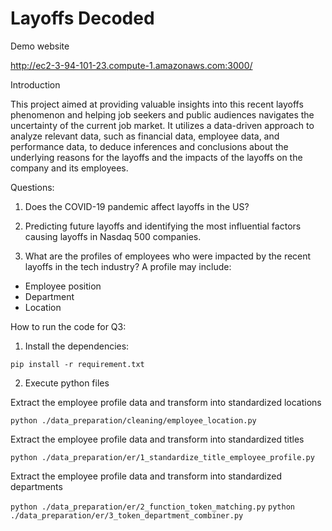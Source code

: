 # Layoffs Decoded

Demo website

http://ec2-3-94-101-23.compute-1.amazonaws.com:3000/

Introduction

This project aimed at providing valuable insights into this recent layoffs phenomenon and helping job seekers and public audiences navigates the uncertainty of the current job market. It utilizes a data-driven approach to analyze relevant data, such as financial data, employee data, and performance data, to deduce inferences and conclusions about the underlying reasons for the layoffs and the impacts of the layoffs on the company and its employees.

Questions:

1. Does the COVID-19 pandemic affect layoffs in the US? 

2. Predicting future layoffs and identifying the most influential factors causing layoffs in Nasdaq 500 companies.

3. What are the profiles of employees who were impacted by the recent layoffs in the tech industry? A profile may include:
- Employee position 
- Department
- Location




How to run the code for Q3:

1. Install the dependencies:

`pip install -r requirement.txt`

2. Execute python files

Extract the employee profile data and transform into standardized locations

`python ./data_preparation/cleaning/employee_location.py`

Extract the employee profile data and transform into standardized titles

`python ./data_preparation/er/1_standardize_title_employee_profile.py`

Extract the employee profile data and transform into standardized departments

`python ./data_preparation/er/2_function_token_matching.py`
`python ./data_preparation/er/3_token_department_combiner.py`

